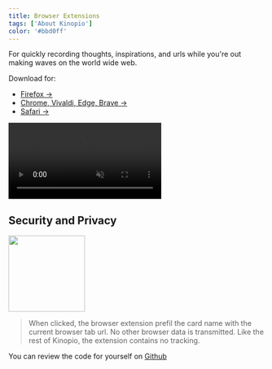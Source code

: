 ```yaml
---
title: Browser Extensions
tags: ['About Kinopio']
color: '#bbd0ff'
---
```


For quickly recording thoughts, inspirations, and urls while you're out making waves on the world wide web.

Download for:

- [Firefox →](https://addons.mozilla.org/en-US/firefox/addon/add-to-kinopio)
- [Chrome, Vivaldi, Edge, Brave →](https://chrome.google.com/webstore/detail/kinopio/hodmmkfpchpgmaemlicohlkiigpejakn)
- [Safari →](https://apps.apple.com/app/add-to-kinopio/id1614926102)

<video class="narrow" autoplay loop muted playsinline>
  <source src="https://kinopio-updates.us-east-1.linodeobjects.com/safari-extension-beta-cropped.mp4">
</video>
<!-- TODO replace with more complete video -->

## Security and Privacy

<p>
  <img src="https://us-east-1.linodeobjects.com/kinopio-uploads/M3Y0aaFCNIHsIMXvz1f78/witch.png" class="no-shadow" style="width: 150px"/>
</p>

> When clicked, the browser extension prefil the card name with the current browser tab url. No other browser data is transmitted. Like the rest of Kinopio, the extension contains no tracking.

You can review the code for yourself on [Github](https://github.com/kinopio-club/kinopio-browser-extensions)

